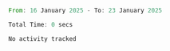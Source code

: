 <!--START_SECTION:waka-->

```rust
From: 16 January 2025 - To: 23 January 2025

Total Time: 0 secs

No activity tracked
```

<!--END_SECTION:waka-->
